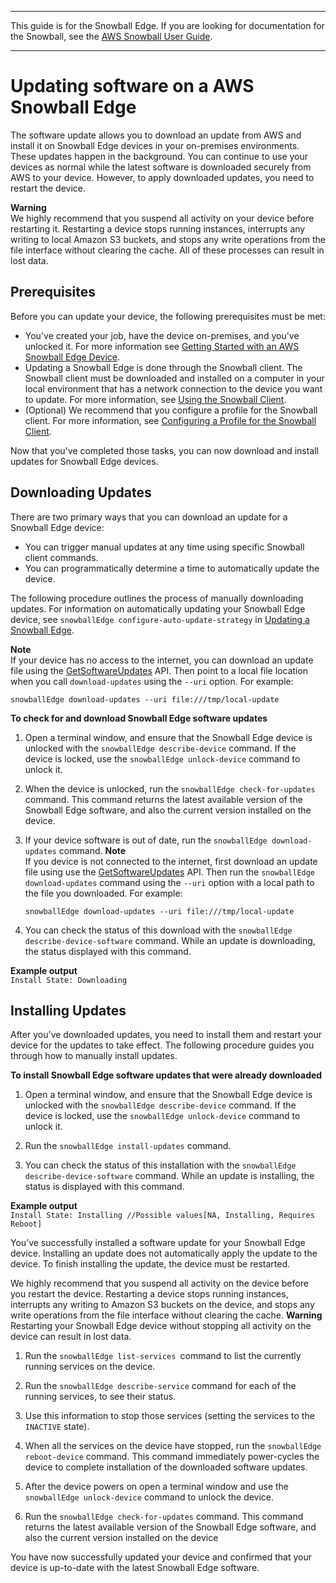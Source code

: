 --------

This guide is for the Snowball Edge\. If you are looking for documentation for the Snowball, see the [AWS Snowball User Guide](https://docs.aws.amazon.com/snowball/latest/ug/whatissnowball.html)\.

--------

# Updating software on a AWS Snowball Edge<a name="updating-device"></a>

The software update allows you to download an update from AWS and install it on Snowball Edge devices in your on\-premises environments\. These updates happen in the background\. You can continue to use your devices as normal while the latest software is downloaded securely from AWS to your device\. However, to apply downloaded updates, you need to restart the device\.

**Warning**  
We highly recommend that you suspend all activity on your device before restarting it\. Restarting a device stops running instances, interrupts any writing to local Amazon S3 buckets, and stops any write operations from the file interface without clearing the cache\. All of these processes can result in lost data\.

## Prerequisites<a name="prereq-updating-device"></a>

Before you can update your device, the following prerequisites must be met:
+ You've created your job, have the device on\-premises, and you've unlocked it\. For more information see [Getting Started with an AWS Snowball Edge Device](getting-started.md)\.
+ Updating a Snowball Edge is done through the Snowball client\. The Snowball client must be downloaded and installed on a computer in your local environment that has a network connection to the device you want to update\. For more information, see [Using the Snowball Client](using-client.md)\.
+ \(Optional\) We recommend that you configure a profile for the Snowball client\. For more information, see [Configuring a Profile for the Snowball Client](using-client-commands.md#client-configuration)\.

Now that you've completed those tasks, you can now download and install updates for Snowball Edge devices\.

## Downloading Updates<a name="download-updates"></a>

There are two primary ways that you can download an update for a Snowball Edge device: 
+ You can trigger manual updates at any time using specific Snowball client commands\.
+ You can programmatically determine a time to automatically update the device\.

The following procedure outlines the process of manually downloading updates\. For information on automatically updating your Snowball Edge device, see `snowballEdge configure-auto-update-strategy` in [Updating a Snowball Edge](using-client-commands.md#update-client-commands)\.

**Note**  
If your device has no access to the internet, you can download an update file using the [GetSoftwareUpdates](https://docs.aws.amazon.com/snowball/latest/api-reference/API_GetSoftwareUpdates.html) API\. Then point to a local file location when you call `download-updates` using the `--uri` option\. For example:  

```
snowballEdge download-updates --uri file:///tmp/local-update
```

**To check for and download Snowball Edge software updates**

1. Open a terminal window, and ensure that the Snowball Edge device is unlocked with the `snowballEdge describe-device` command\. If the device is locked, use the `snowballEdge unlock-device` command to unlock it\.

1. When the device is unlocked, run the `snowballEdge check-for-updates` command\. This command returns the latest available version of the Snowball Edge software, and also the current version installed on the device\.

1. If your device software is out of date, run the `snowballEdge download-updates` command\.
**Note**  
If you device is not connected to the internet, first download an update file using use the [GetSoftwareUpdates](https://docs.aws.amazon.com/snowball/latest/api-reference/API_GetSoftwareUpdates.html) API\. Then run the `snowballEdge download-updates` command using the `--uri` option with a local path to the file you downloaded\. For example:  

   ```
   snowballEdge download-updates --uri file:///tmp/local-update
   ```

1. You can check the status of this download with the `snowballEdge describe-device-software` command\. While an update is downloading, the status displayed with this command\. 

**Example output**  
 `Install State: Downloading`

## Installing Updates<a name="install-updates"></a>

After you've downloaded updates, you need to install them and restart your device for the updates to take effect\. The following procedure guides you through how to manually install updates\.

**To install Snowball Edge software updates that were already downloaded**

1. Open a terminal window, and ensure that the Snowball Edge device is unlocked with the `snowballEdge describe-device` command\. If the device is locked, use the `snowballEdge unlock-device` command to unlock it\.

1. Run the `snowballEdge install-updates` command\.

1. You can check the status of this installation with the `snowballEdge describe-device-software` command\. While an update is installing, the status is displayed with this command\.

**Example output**  
`Install State: Installing //Possible values[NA, Installing, Requires Reboot]`

   You’ve successfully installed a software update for your Snowball Edge device\. Installing an update does not automatically apply the update to the device\. To finish installing the update, the device must be restarted\.

   We highly recommend that you suspend all activity on the device before you restart the device\. Restarting a device stops running instances, interrupts any writing to Amazon S3 buckets on the device, and stops any write operations from the file interface without clearing the cache\.
**Warning**  
Restarting your Snowball Edge device without stopping all activity on the device can result in lost data\.

1. Run the `snowballEdge list-services `command to list the currently running services on the device\.

1. Run the `snowballEdge describe-service` command for each of the running services, to see their status\.

1. Use this information to stop those services \(setting the services to the `INACTIVE` state\)\.

1. When all the services on the device have stopped, run the `snowballEdge reboot-device` command\. This command immediately power\-cycles the device to complete installation of the downloaded software updates\.

1. After the device powers on open a terminal window and use the `snowballEdge unlock-device` command to unlock the device\.

1. Run the `snowballEdge check-for-updates` command\. This command returns the latest available version of the Snowball Edge software, and also the current version installed on the device

You have now successfully updated your device and confirmed that your device is up\-to\-date with the latest Snowball Edge software\.